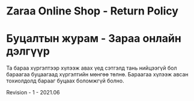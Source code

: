 # Zaraa Online Shop - Return Policy 

# Буцалтын журам - Зараа онлайн дэлгүүр

Та бараа хүргэлтээр хүлээж авах үед сэтгэлд тань нийцээгүй бол бараагаа буцаагаад хүргэлтийн мөнгөө төлнө.
Бараагаа хүлээж авсан тохиолдолд барааг буцаах боломжгүй болно.




Revision - 1 - 2021.06
